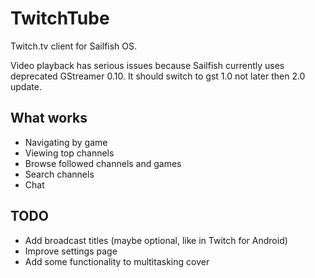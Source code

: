 TwitchTube
==========

Twitch.tv client for Sailfish OS.

Video playback has serious issues because Sailfish currently uses deprecated GStreamer 0.10. It should switch to gst 1.0 not later then 2.0 update.

What works
----------
- Navigating by game
- Viewing top channels
- Browse followed channels and games
- Search channels
- Chat

TODO
----
- Add broadcast titles (maybe optional, like in Twitch for Android)
- Improve settings page
- Add some functionality to multitasking cover
